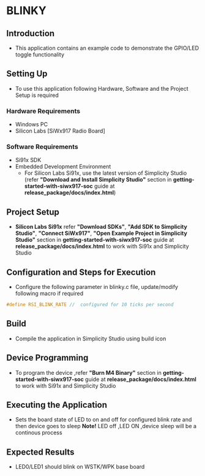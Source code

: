 # BLINKY

## Introduction 
- This application contains an example code to demonstrate the GPIO/LED toggle functionality


## Setting Up 
 - To use this application following Hardware, Software and the Project Setup is required

### Hardware Requirements	
  - Windows PC 
  - Silicon Labs [SiWx917 Radio Board]

### Software Requirements
  - Si91x SDK
  - Embedded Development Environment
    - For Silicon Labs Si91x, use the latest version of Simplicity Studio (refer **"Download and Install Simplicity Studio"** section in **getting-started-with-siwx917-soc** guide at **release_package/docs/index.html**)
 
## Project Setup
- **Silicon Labs Si91x** refer **"Download SDKs"**, **"Add SDK to Simplicity Studio"**, **"Connect SiWx917"**, **"Open Example Project in Simplicity Studio"** section in **getting-started-with-siwx917-soc** guide at **release_package/docs/index.html** to work with Si91x and Simplicity Studio

## Configuration and Steps for Execution

- Configure the following parameter in blinky.c file, update/modify following macro if required
```C
#define RSI_BLINK_RATE //  configured for 10 ticks per second   
```   

## Build 
- Compile the application in Simplicity Studio using build icon 

## Device Programming
- To program the device ,refer **"Burn M4 Binary"** section in **getting-started-with-siwx917-soc** guide at **release_package/docs/index.html** to work with Si91x and Simplicity Studio

## Executing the Application
- Sets the board state of LED to on and off for configured blink rate and then device goes to sleep 
 **Note!** LED off ,LED ON ,device sleep will be a continous process 

## Expected Results 
- LED0/LED1 should blink on WSTK/WPK base board 
 